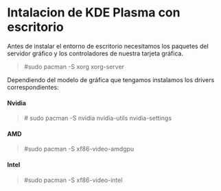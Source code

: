 # Intalacion de KDE Plasma con escritorio

Antes de instalar el entorno de escritorio necesitamos los paquetes del servidor gráfico y los controladores de nuestra tarjeta gráfica.

> \#sudo pacman -S xorg xorg-server

Dependiendo del modelo de gráfica que tengamos instalamos los drivers correspondientes:

#### Nvidia

> \# sudo pacman -S nvidia nvidia-utils nvidia-settings

#### AMD

> \#sudo pacman -S xf86-video-amdgpu

#### Intel

> \#sudo pacman -S xf86-video-intel